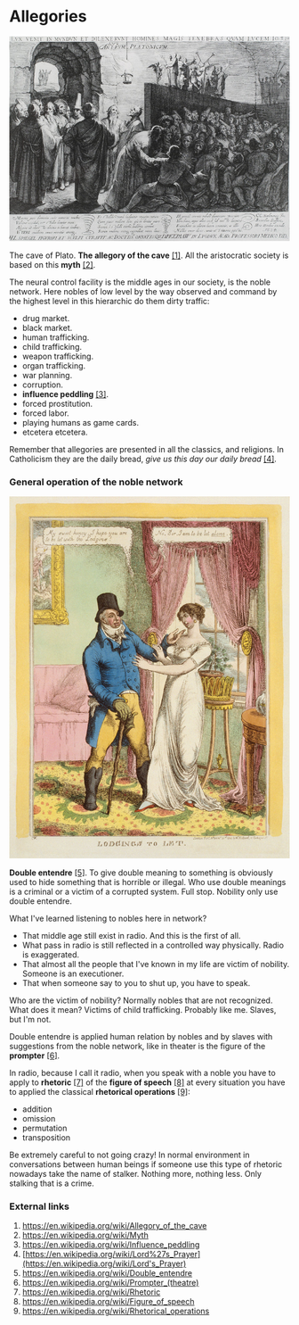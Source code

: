 # Allegories

![The cave of Plato](../Images/Antrum-Platonicum-or-The-Cave-of-Plato-by-Cornelis-Cornelisz-van-Haarlem-printed-by.png)

The cave of Plato. **The allegory of the cave** [[1]](https://en.wikipedia.org/wiki/Allegory_of_the_cave). All the aristocratic society is based on this **myth** [[2]](https://en.wikipedia.org/wiki/Myth). 

The neural control facility is the middle ages in our society, is the noble network. Here nobles of low level by the way observed and command by the highest level in this hierarchic do them dirty traffic:

- drug market.
- black market.
- human trafficking.
- child trafficking.
- weapon trafficking.
- organ trafficking.
- war planning.
- corruption.
- **influence peddling** [[3]](https://en.wikipedia.org/wiki/Influence_peddling).
- forced prostitution.
- forced labor.
- playing humans as game cards.
- etcetera etcetera.

Remember that allegories are presented in all the classics, and religions. In Catholicism they are the daily bread, *give us this day our daily bread* [[4]](https://en.wikipedia.org/wiki/Lord%27s_Prayer).  

### General operation of the noble network

![Double entendre](../Images/1024px-Let_alone2.jpg)

**Double entendre** [[5]](https://en.wikipedia.org/wiki/Double_entendre). To give double meaning to something is obviously used to hide something that is horrible or illegal. Who use double meanings is a criminal or a victim of a corrupted system. Full stop. Nobility only use double entendre.

What I've learned listening to nobles here in network?

- That middle age still exist in radio. And this is the first of all.
- What pass in radio is still reflected in a controlled way physically. Radio is exaggerated.
- That almost all the people that I've known in my life are victim of nobility. Someone is an executioner.
- That when someone say to you to shut up, you have to speak.

Who are the victim of nobility? Normally nobles that are not recognized. What does it mean? Victims of child trafficking. Probably like me. Slaves, but I'm not.

Double entendre is applied human relation by nobles and by slaves with suggestions from the noble network, like in theater is the figure of the **prompter** [[6]](https://en.wikipedia.org/wiki/Prompter_(theatre)). 

In radio, because I call it radio, when you speak with a noble you have to apply to **rhetoric** [[7]](https://en.wikipedia.org/wiki/Rhetoric) of the **figure of speech** [[8]](https://en.wikipedia.org/wiki/Figure_of_speech) at every situation you have to applied the classical **rhetorical operations** [[9]](https://en.wikipedia.org/wiki/Rhetorical_operations):

- addition
- omission
- permutation
- transposition

Be extremely careful to not going crazy! In normal environment in conversations between human beings if someone use this type of rhetoric nowadays take the name of stalker. Nothing more, nothing less. Only stalking that is a crime.

### External links

1. https://en.wikipedia.org/wiki/Allegory_of_the_cave
2. https://en.wikipedia.org/wiki/Myth
3. https://en.wikipedia.org/wiki/Influence_peddling
4. [https://en.wikipedia.org/wiki/Lord%27s_Prayer](https://en.wikipedia.org/wiki/Lord's_Prayer)
5. https://en.wikipedia.org/wiki/Double_entendre
6. https://en.wikipedia.org/wiki/Prompter_(theatre)
7. https://en.wikipedia.org/wiki/Rhetoric
8. https://en.wikipedia.org/wiki/Figure_of_speech
9. https://en.wikipedia.org/wiki/Rhetorical_operations
